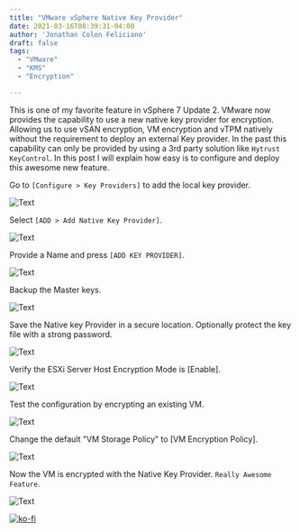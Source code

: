 ```yaml
---
title: "VMware vSphere Native Key Provider"
date: 2021-03-16T08:39:31-04:00
author: 'Jonathan Colon Feliciano'
draft: false
tags:
  - "VMware"
  - "KMS"
  - "Encryption"

---
```


This is one of my favorite feature in vSphere 7 Update 2. VMware now provides the capability to use a new native key provider for encryption. Allowing us to use vSAN encryption, VM encryption and vTPM natively without the requirement to deploy an external Key provider. In the past this capability can only be provided by using a 3rd party solution like `Hytrust KeyControl`. In this post I will explain how easy is to configure and deploy this awesome new feature.

Go to `[Configure > Key Providers]` to add the local key provider.

![Text](/img/2021-03-10_21-08-1024x402.webp#center)

Select `[ADD > Add Native Key Provider]`.

![Text](/img/2021-03-10_21-08-1024x402.webp#center)

Provide a Name and press `[ADD KEY PROVIDER]`.

![Text](/img/2021-03-10_21-10-1024x608.webp#center)

Backup the Master keys.

![Text](/img/2021-03-10_21-25-1024x449.webp#center)

Save the Native key Provider in a secure location. Optionally protect the key file with a strong password.

![Text](/img/2021-03-10_21-26-1024x318.webp#center)

Verify the ESXi Server Host Encryption Mode is [Enable].

![Text](/img/2021-03-10_21-27-1024x460.webp#center)

Test the configuration by encrypting an existing VM.

![Text](/img/2021-03-10_21-30-1024x478.webp#center)

Change the default "VM Storage Policy" to [VM Encryption Policy].

![Text](/img/2021-03-10_21-31-1024x630.webp#center)

Now the VM is encrypted with the Native Key Provider. `Really Awesome Feature`.

![Text](/img/2021-03-10_21-35-1024x470.webp#center)

[![ko-fi](https://ko-fi.com/img/githubbutton_sm.svg)](https://ko-fi.com/F1F8DEV80)
